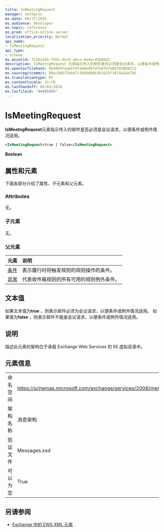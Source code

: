 ```yaml
---
title: IsMeetingRequest
manager: sethgros
ms.date: 09/17/2015
ms.audience: Developer
ms.topic: reference
ms.prod: office-online-server
localization_priority: Normal
api_name:
- IsMeetingRequest
api_type:
- schema
ms.assetid: 72102a55-fd51-4ec9-abce-9a4ec45b86d2
description: IsMeetngRequest 元素指示传入的邮件是否必须是会议请求，以便条件或例外情况适用。
ms.openlocfilehash: 8b4969faaeb7dfa98edbf4fe8747e8b783808313
ms.sourcegitcommit: 88ec988f2bb67c1866d06b361615f3674a24e795
ms.translationtype: MT
ms.contentlocale: zh-CN
ms.lasthandoff: 06/03/2020
ms.locfileid: "44465959"
---
```

# <a name="ismeetingrequest"></a>IsMeetingRequest

**IsMeetngRequest**元素指示传入的邮件是否必须是会议请求，以便条件或例外情况适用。 
  
```XML
<IsMeetingRequest>true | false</IsMeetingRequest>
```

 **Boolean**
## <a name="attributes-and-elements"></a>属性和元素

下面各部分介绍了属性、子元素和父元素。
  
### <a name="attributes"></a>Attributes

无。
  
### <a name="child-elements"></a>子元素

无。
  
### <a name="parent-elements"></a>父元素

|**元素**|**说明**|
|:-----|:-----|
|[条件](conditions.md) <br/> |表示履行时将触发规则的规则操作的条件。  <br/> |
|[异常](exceptions.md) <br/> |代表收件箱规则的所有可用的规则例外条件。  <br/> |
   
## <a name="text-value"></a>文本值

如果文本值为**true** ，则表示邮件必须为会议请求，以便条件或例外情况适用。 如果值为**false** ，则表示邮件不能是会议请求，以便条件或例外情况适用。 
  
## <a name="remarks"></a>说明

描述此元素的架构位于承载 Exchange Web Services 的 IIS 虚拟目录中。
  
## <a name="element-information"></a>元素信息

|||
|:-----|:-----|
|命名空间  <br/> |https://schemas.microsoft.com/exchange/services/2006/messages  <br/> |
|架构名称  <br/> |消息架构  <br/> |
|验证文件  <br/> |Messages.xsd  <br/> |
|可以为空  <br/> |True  <br/> |
   
## <a name="see-also"></a>另请参阅



- [Exchange 中的 EWS XML 元素](ews-xml-elements-in-exchange.md)

